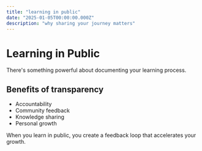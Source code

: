 ```yaml
---
title: "learning in public"
date: "2025-01-05T00:00:00.000Z"
description: "why sharing your journey matters"
---
```


# Learning in Public

There's something powerful about documenting your learning process.

## Benefits of transparency

- Accountability
- Community feedback
- Knowledge sharing
- Personal growth

When you learn in public, you create a feedback loop that accelerates your growth. 